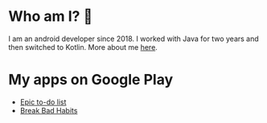 # Who am I? 👋
I am an android developer since 2018. 
I worked with Java for two years and then switched to Kotlin.
More about me [here](https://alexander-kolmachikhin.github.io/).

# My apps on Google Play
- [Epic to-do list](https://play.google.com/store/apps/details?id=kolmachikhin.alexander.epicto_dolist)
- [Break Bad Habits](https://play.google.com/store/apps/details?id=kolmachikhin.alexander.breakbadhabits)
